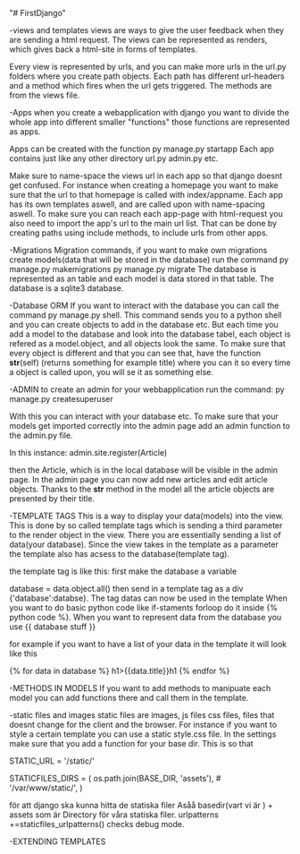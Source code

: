 "# FirstDjango" 
 

-views and templates
views are ways to give the user feedback when they are sending a html request. The views can be represented as renders, which gives back a html-site in forms of templates. 

Every view is represented by urls, and you can make more urls in the url.py folders where you create path objects. Each path has different url-headers and a method which fires when the url gets triggered. The methods are from the views file. 

-Apps
when you create a webapplication with django you want to divide the whole app into different smaller "functions" those functions are represented as apps. 

Apps can be created with the function
py manage.py startapp <Name>
Each app contains just like any other directory url.py admin.py etc.

Make sure to name-space the views url in each app so that django doesnt get confused. For instance when creating a homepage you want to make sure that the url to that homepage is called with index/appname. Each app has its own templates aswell, and are called upon with name-spacing aswell.
To make sure you can reach each app-page with html-request you also need to import the app's url to the main url list. That can be done by creating paths using include methods, to include urls from other apps. 


-Migrations
 Migration commands, if you want to make own migrations 
 create models(data that will be stored in the database)
run the command 
    py manage.py makemigrations
    py manage.py migrate
The database is represented as an table and each model is data stored in that table. The database is a sqlite3 database. 

-Database ORM
If you want to interact with the database you can call the command py manage.py shell.
This command sends you to a python shell and you can create objects to add in the database etc. But each time you add a model to the database and look into the database tabel, each object is refered as a model.object, and all objects look the same. To make sure that every object is different and that you can see that, have the function __str__(self) (returns something for example title) where you can it so every time a object is called upon, you will se it as something else.


-ADMIN
to create an admin for your webbapplication run the command: 
py manage.py createsuperuser

With this you can interact with your database etc. To make sure that your models get imported correctly into the admin page add an admin function to the admin.py file. 

In this instance: admin.site.register(Article)

then the Article, which is in the local database will be visible in the admin page. In the admin page you can now add new articles and edit article objects. Thanks to the __str__ method in the model all the article objects are presented by their title. 

-TEMPLATE TAGS 
This is a way to display your data(models) into the view. This is done by so called template tags which is sending a third parameter to the render object in the view. There you are essentially sending a list of data(your database). Since the view takes in the template as a parameter the template also has acsess to the database(template tag). 

the template tag is like this:
first make the database a variable

database = data.object.all()
then send in a template tag as a div 
{'database':databse}. The tag datas can now be used in the template 
When you want to do basic python code like if-staments forloop do it inside {% python code %}. When you want to represent data from the database you use {{ database stuff }}

for example if you want to have a list of your data in the template it will look like this 

{% for data in database %}
    h1>{{data.title}}h1
{% endfor %}


-METHODS IN MODELS
If you want to add methods to manipuate each model you can add functions there and call them in the template.

-static files and images
static files are images, js files css files, files that doesnt change for the client and the browser.
For instance if you want to style a certain template you can use a static style.css file. In the settings make sure that you add a function for your base dir. This is so that 

STATIC_URL = '/static/'

STATICFILES_DIRS = (
    os.path.join(BASE_DIR, 'assets'),
    # '/var/www/static/',
)

för att django ska kunna hitta de statiska filer
Asåå basedir(vart vi är ) + assets som är Directory för våra statiska filer. 
urlpatterns +=staticfiles_urlpatterns() checks debug mode.

-EXTENDING TEMPLATES


